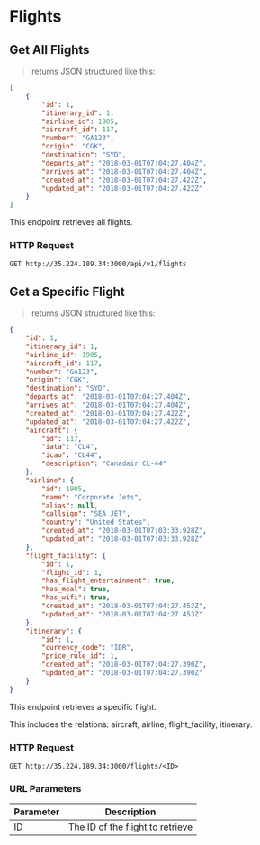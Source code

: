 # Flights
## Get All Flights

> returns JSON structured like this:

```json
[
    {
        "id": 1,
        "itinerary_id": 1,
        "airline_id": 1905,
        "aircraft_id": 117,
        "number": "GA123",
        "origin": "CGK",
        "destination": "SYD",
        "departs_at": "2018-03-01T07:04:27.404Z",
        "arrives_at": "2018-03-01T07:04:27.404Z",
        "created_at": "2018-03-01T07:04:27.422Z",
        "updated_at": "2018-03-01T07:04:27.422Z"
    }
]
```

This endpoint retrieves all flights.

### HTTP Request

`GET http://35.224.189.34:3000/api/v1/flights`

## Get a Specific Flight

> returns JSON structured like this:

```json
{
    "id": 1,
    "itinerary_id": 1,
    "airline_id": 1905,
    "aircraft_id": 117,
    "number": "GA123",
    "origin": "CGK",
    "destination": "SYD",
    "departs_at": "2018-03-01T07:04:27.404Z",
    "arrives_at": "2018-03-01T07:04:27.404Z",
    "created_at": "2018-03-01T07:04:27.422Z",
    "updated_at": "2018-03-01T07:04:27.422Z",
    "aircraft": {
        "id": 117,
        "iata": "CL4",
        "icao": "CL44",
        "description": "Canadair CL-44"
    },
    "airline": {
        "id": 1905,
        "name": "Corporate Jets",
        "alias": null,
        "callsign": "SEA JET",
        "country": "United States",
        "created_at": "2018-03-01T07:03:33.928Z",
        "updated_at": "2018-03-01T07:03:33.928Z"
    },
    "flight_facility": {
        "id": 1,
        "flight_id": 1,
        "has_flight_entertainment": true,
        "has_meal": true,
        "has_wifi": true,
        "created_at": "2018-03-01T07:04:27.453Z",
        "updated_at": "2018-03-01T07:04:27.453Z"
    },
    "itinerary": {
        "id": 1,
        "currency_code": "IDR",
        "price_rule_id": 1,
        "created_at": "2018-03-01T07:04:27.390Z",
        "updated_at": "2018-03-01T07:04:27.390Z"
    }
}
```

This endpoint retrieves a specific flight.

<aside class="notice">This includes the relations: aircraft, airline, flight_facility, itinerary.</aside>

### HTTP Request

`GET http://35.224.189.34:3000/flights/<ID>`

### URL Parameters

Parameter | Description
--------- | -----------
ID | The ID of the flight to retrieve
